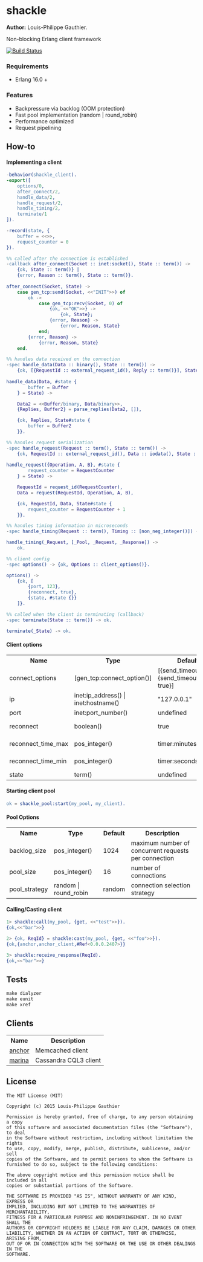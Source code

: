 # shackle

__Author:__ Louis-Philippe Gauthier.

Non-blocking Erlang client framework

[![Build Status](https://travis-ci.org/lpgauth/shackle.svg?branch=master)](https://travis-ci.org/lpgauth/shackle)

### Requirements

* Erlang 16.0 +

### Features

* Backpressure via backlog (OOM protection)
* Fast pool implementation (random | round_robin)
* Performance optimized
* Request pipelining

## How-to

#### Implementing a client

```erlang
-behavior(shackle_client).
-export([
    options/0,
    after_connect/2,
    handle_data/2,
    handle_request/2,
    handle_timing/2,
    terminate/1
]).

-record(state, {
    buffer = <<>>,
    request_counter = 0
}).

%% called after the connection is established
-callback after_connect(Socket :: inet:socket(), State :: term()) ->
    {ok, State :: term()} |
    {error, Reason :: term(), State :: term()}.
    
after_connect(Socket, State) ->
    case gen_tcp:send(Socket, <<"INIT">>) of
        ok ->
            case gen_tcp:recv(Socket, 0) of
                {ok, <<"OK">>} ->
                    {ok, State};
                {error, Reason} ->
                    {error, Reason, State}
            end;
        {error, Reason} ->
            {error, Reason, State}
    end.

%% handles data received on the connection
-spec handle_data(Data :: binary(), State :: term()) ->
    {ok, [{RequestId :: external_request_id(), Reply :: term()}], State :: term()}.
    
handle_data(Data, #state {
        buffer = Buffer
    } = State) ->

    Data2 = <<Buffer/binary, Data/binary>>,
    {Replies, Buffer2} = parse_replies(Data2, []),

    {ok, Replies, State#state {
        buffer = Buffer2
    }}.

%% handles request serialization
-spec handle_request(Request :: term(), State :: term()) ->
    {ok, RequestId :: external_request_id(), Data :: iodata(), State :: term()}.
    
handle_request({Operation, A, B}, #state {
        request_counter = RequestCounter
    } = State) ->

    RequestId = request_id(RequestCounter),
    Data = request(RequestId, Operation, A, B),

    {ok, RequestId, Data, State#state {
        request_counter = RequestCounter + 1
    }}.

%% handles timing information in microseconds
-spec handle_timing(Request :: term(), Timing :: [non_neg_integer()]) -> ok.

handle_timing(_Request, [_Pool, _Request, _Response]) ->
    ok.

%% client config
-spec options() -> {ok, Options :: client_options()}.

options() ->
    {ok, [
        {port, 123},
        {reconnect, true},
        {state, #state {}}
    ]}.

%% called when the client is terminating (callback)
-spec terminate(State :: term()) -> ok.

terminate(_State) -> ok.
```

#### Client options

<table width="100%">
  <theader>
    <th>Name</th>
    <th>Type</th>
    <th>Default</th>
    <th>Description</th>
  </theader>
  <tr>
    <td>connect_options</td>
    <td>[gen_tcp:connect_option()]</td>
    <td>[{send_timeout, 50}, {send_timeout_close, true}]</td>
    <td>options passed to gen_tcp:connect/2</td>
  </tr>
  <tr>
    <td>ip</td>
    <td>inet:ip_address() | inet:hostname()</td>
    <td>"127.0.0.1"</td>
    <td>server ip</td>
  </tr>
  <tr>
    <td>port</td>
    <td>inet:port_number()</td>
    <td>undefined</td>
    <td>server port</td>
  </tr>
  <tr>
    <td>reconnect</td>
    <td>boolean()</td>
    <td>true</td>
    <td>reconnect closed connections</td>
  </tr>
  <tr>
    <td>reconnect_time_max</td>
    <td>pos_integer()</td>
    <td>timer:minutes(2)</td>
    <td>maximum reconnect time</td>
  </tr>
  <tr>
    <td>reconnect_time_min</td>
    <td>pos_integer()</td>
    <td>timer:seconds(1)</td>
    <td>minimum reconnect time</td>
  </tr>
  <tr>
    <td>state</td>
    <td>term()</td>
    <td>undefined</td>
    <td>client state</td>
  </tr>
</table>

#### Starting client pool

```erlang
ok = shackle_pool:start(my_pool, my_client).
```

#### Pool Options

<table width="100%">
  <theader>
    <th>Name</th>
    <th>Type</th>
    <th>Default</th>
    <th>Description</th>
  </theader>
  <tr>
    <td>backlog_size</td>
    <td>pos_integer()</td>
    <td>1024</td>
    <td>maximum number of concurrent requests per connection</td>
  </tr>
  <tr>
    <td>pool_size</td>
    <td>pos_integer()</td>
    <td>16</td>
    <td>number of connections</td>
  </tr>
  <tr>
    <td>pool_strategy</td>
    <td>random | round_robin</td>
    <td>random</td>
    <td>connection selection strategy</td>
  </tr>
</table>

#### Calling/Casting client

```erlang
1> shackle:call(my_pool, {get, <<"test">>}).
{ok,<<"bar">>}

2> {ok, ReqId} = shackle:cast(my_pool, {get, <<"foo">>}).
{ok,{anchor,anchor_client,#Ref<0.0.0.2407>}}

3> shackle:receive_response(ReqId).
{ok,<<"bar">>}
```

## Tests

```makefile
make dialyzer
make eunit
make xref
```

## Clients

<table width="100%">
  <theader>
    <th>Name</th>
    <th>Description</th>
  </theader>
  <tr>
    <td><a href="https://github.com/lpgauth/anchor">anchor</a></td>
    <td>Memcached client</td>
  </tr>
  <tr>
    <td><a href="https://github.com/lpgauth/marina">marina</a></td>
    <td>Cassandra CQL3 client</td>
  </tr>
</table>

## License

```license
The MIT License (MIT)

Copyright (c) 2015 Louis-Philippe Gauthier

Permission is hereby granted, free of charge, to any person obtaining a copy
of this software and associated documentation files (the "Software"), to deal
in the Software without restriction, including without limitation the rights
to use, copy, modify, merge, publish, distribute, sublicense, and/or sell
copies of the Software, and to permit persons to whom the Software is
furnished to do so, subject to the following conditions:

The above copyright notice and this permission notice shall be included in all
copies or substantial portions of the Software.

THE SOFTWARE IS PROVIDED "AS IS", WITHOUT WARRANTY OF ANY KIND, EXPRESS OR
IMPLIED, INCLUDING BUT NOT LIMITED TO THE WARRANTIES OF MERCHANTABILITY,
FITNESS FOR A PARTICULAR PURPOSE AND NONINFRINGEMENT. IN NO EVENT SHALL THE
AUTHORS OR COPYRIGHT HOLDERS BE LIABLE FOR ANY CLAIM, DAMAGES OR OTHER
LIABILITY, WHETHER IN AN ACTION OF CONTRACT, TORT OR OTHERWISE, ARISING FROM,
OUT OF OR IN CONNECTION WITH THE SOFTWARE OR THE USE OR OTHER DEALINGS IN THE
SOFTWARE.
```
